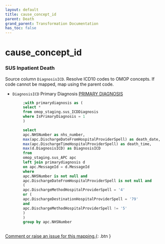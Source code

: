 ```yaml
---
layout: default
title: cause_concept_id
parent: Death
grand_parent: Transformation Documentation
has_toc: false
---
```

# cause_concept_id
### SUS Inpatient Death
Source column  `DiagnosisICD`.
Resolve ICD10 codes to OMOP concepts. If code cannot be mapped, map using the parent code.

* `DiagnosisICD` Primary Diagnosis [PRIMARY DIAGNOSIS]()

```sql
		;with primarydiagnosis as (
		select *
		from omop_staging.sus_ICDDiagnosis
		where IsPrimaryDiagnosis = 1
		)

		select
		apc.NHSNumber as nhs_number,
		max(apc.DischargeDateFromHospitalProviderSpell) as death_date,
		max(apc.DischargeTimeHospitalProviderSpell) as death_time,
		max(d.DiagnosisICD) as DiagnosisICD
		from
		omop_staging.sus_APC apc
		left join primarydiagnosis d
		on apc.MessageId = d.MessageId
		where
		apc.NHSNumber is not null and
		apc.DischargeDateFromHospitalProviderSpell is not null and
		(
		apc.DischargeMethodHospitalProviderSpell = '4'
		or (
		apc.DischargeDestinationHospitalProviderSpell = '79'
		and
		apc.DischargeMethodHospitalProviderSpell != '5'
		)
		)
		group by apc.NHSNumber
	
```


[Comment or raise an issue for this mapping.](https://github.com/answerdigital/oxford-omop-data-mapper/issues/new?title=OMOP%20Death%20table%20cause_concept_id%20field%20SUS%20Inpatient%20Death%20mapping){: .btn }
